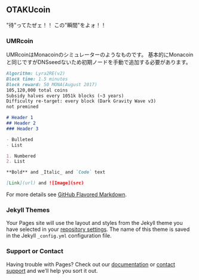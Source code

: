 ## OTAKUcoin

"待"ってたぜェ！！ この"瞬間"をよォ！！

### UMRcoin

UMRcoinはMonacoinのシミュレーターのようなものです。
基本的にMonacoinと同じですがDNSseedないため初期ノードを手動で追加する必要があります。

```markdown
Algorithm: Lyra2RE(v2)
Block time: 1.5 minutes
Block reward: 50 MONA(August 2017)
105,120,000 total coins
Subsidy halves every 1051k blocks (~3 years)
Difficulty re-target: every block (Dark Gravity Wave v3)
not premined

# Header 1
## Header 2
### Header 3

- Bulleted
- List

1. Numbered
2. List

**Bold** and _Italic_ and `Code` text

[Link](url) and ![Image](src)
```

For more details see [GitHub Flavored Markdown](https://guides.github.com/features/mastering-markdown/).

### Jekyll Themes

Your Pages site will use the layout and styles from the Jekyll theme you have selected in your [repository settings](https://github.com/umarucoin/umarucoin.github.io/settings). The name of this theme is saved in the Jekyll `_config.yml` configuration file.

### Support or Contact

Having trouble with Pages? Check out our [documentation](https://help.github.com/categories/github-pages-basics/) or [contact support](https://github.com/contact) and we’ll help you sort it out.
